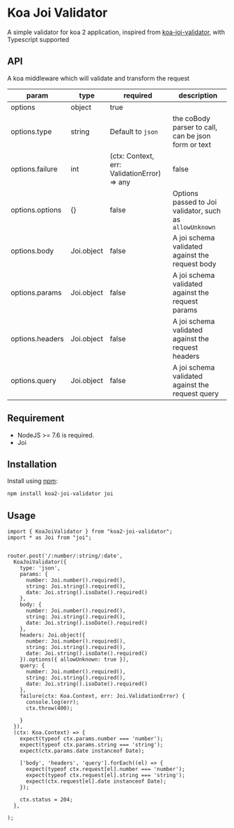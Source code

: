 # Koa Joi Validator

A simple validator for koa 2 application, inspired from [koa-joi-validator](https://github.com/vanwalj/koa-joi-validator), with Typescript supported

## API

A koa middleware which will validate and transform the request

| param | type | required | description |
|-------|------|------------------|-------------|
| options | object | true | |
| options.type | string | Default to `json` | the coBody parser to call, can be json form or text |
| options.failure | int | (ctx: Context, err: ValidationError) => any | false | The error code or function to throw on case of validation error, default to 400 |
| options.options | {} | false | Options passed to Joi validator, such as `allowUnknown` |
| options.body | Joi.object | false | A joi schema validated against the request body | 
| options.params | Joi.object | false | A joi schema validated against the request params | 
| options.headers | Joi.object | false | A joi schema validated against the request headers | 
| options.query | Joi.object | false | A joi schema validated against the request query | 

## Requirement
- NodeJS >= 7.6 is required.
- Joi

## Installation

Install using [npm](https://www.npmjs.org/):

```sh
npm install koa2-joi-validator joi
```


## Usage

``` es6
import { KoaJoiValidator } from "koa2-joi-validator";
import * as Joi from "joi";


router.post('/:number/:string/:date',
  KoaJoiValidator({
    type: 'json',
    params: {
      number: Joi.number().required(),
      string: Joi.string().required(),
      date: Joi.string().isoDate().required()
    },
    body: {
      number: Joi.number().required(),
      string: Joi.string().required(),
      date: Joi.string().isoDate().required()
    },
    headers: Joi.object({
      number: Joi.number().required(),
      string: Joi.string().required(),
      date: Joi.string().isoDate().required()
    }).options({ allowUnknown: true }),
    query: {
      number: Joi.number().required(),
      string: Joi.string().required(),
      date: Joi.string().isoDate().required()
    },
    failure(ctx: Koa.Context, err: Joi.ValidationError) {
      console.log(err);
      ctx.throw(400);
      
    }
  }),
  (ctx: Koa.Context) => {
    expect(typeof ctx.params.number === 'number');
    expect(typeof ctx.params.string === 'string');
    expect(ctx.params.date instanceof Date);

    ['body', 'headers', 'query'].forEach((el) => {
      expect(typeof ctx.request[el].number === 'number');
      expect(typeof ctx.request[el].string === 'string');
      expect(ctx.request[el].date instanceof Date);
    });

    ctx.status = 204;
  },
  
);
```
